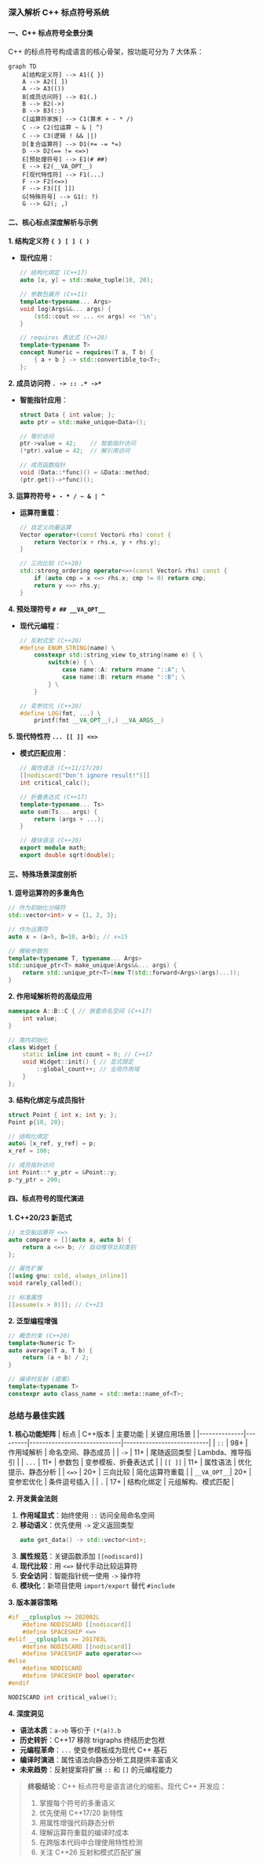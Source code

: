 ### 深入解析 C++ 标点符号系统

#### 一、C++ 标点符号全景分类
C++ 的标点符号构成语言的核心骨架，按功能可分为 7 大体系：

```mermaid
graph TD
    A[结构定义符] --> A1({ })
    A --> A2([ ])
    A --> A3(())
    B[成员访问符] --> B1(.)
    B --> B2(->)
    B --> B3(::)
    C[运算符家族] --> C1(算术 + - * /)
    C --> C2(位运算 ~ & | ^)
    C --> C3(逻辑 ! && ||)
    D[复合运算符] --> D1(+= -= *=)
    D --> D2(== != <=>)
    E[预处理符号] --> E1(# ##)
    E --> E2(__VA_OPT__)
    F[现代特性符] --> F1(...)
    F --> F2(<=>)
    F --> F3([[ ]])
    G[特殊符号] --> G1(: ?)
    G --> G2(; ,)
```

#### 二、核心标点深度解析与示例

**1. 结构定义符 `{ } [ ] ( )`**
- **现代应用**：
  ```cpp
  // 结构化绑定 (C++17)
  auto [x, y] = std::make_tuple(10, 20);
  
  // 参数包展开 (C++11)
  template<typename... Args>
  void log(Args&&... args) {
      (std::cout << ... << args) << '\n';
  }
  
  // requires 表达式 (C++20)
  template<typename T>
  concept Numeric = requires(T a, T b) {
      { a + b } -> std::convertible_to<T>;
  };
  ```

**2. 成员访问符 `. -> :: .* ->*`**
- **智能指针应用**：
  ```cpp
  struct Data { int value; };
  auto ptr = std::make_unique<Data>();
  
  // 等价访问
  ptr->value = 42;    // 智能指针访问
  (*ptr).value = 42;  // 解引用访问
  
  // 成员函数指针
  void (Data::*func)() = &Data::method;
  (ptr.get()->*func)();
  ```

**3. 运算符符号 `+ - * / ~ & | ^`**
- **运算符重载**：
  ```cpp
  // 自定义向量运算
  Vector operator+(const Vector& rhs) const {
      return Vector(x + rhs.x, y + rhs.y);
  }
  
  // 三向比较 (C++20)
  std::strong_ordering operator<=>(const Vector& rhs) const {
      if (auto cmp = x <=> rhs.x; cmp != 0) return cmp;
      return y <=> rhs.y;
  }
  ```

**4. 预处理符号 `# ## __VA_OPT__`**
- **现代元编程**：
  ```cpp
  // 反射式宏 (C++20)
  #define ENUM_STRING(name) \
      constexpr std::string_view to_string(name e) { \
          switch(e) { \
              case name::A: return #name "::A"; \
              case name::B: return #name "::B"; \
          } \
      }
  
  // 变参优化 (C++20)
  #define LOG(fmt, ...) \
      printf(fmt __VA_OPT__(,) __VA_ARGS__)
  ```

**5. 现代特性符 `... [[ ]] <=>`**
- **模式匹配应用**：
  ```cpp
  // 属性语法 (C++11/17/20)
  [[nodiscard("Don't ignore result!")]] 
  int critical_calc();
  
  // 折叠表达式 (C++17)
  template<typename... Ts>
  auto sum(Ts... args) { 
      return (args + ...); 
  }
  
  // 模块语法 (C++20)
  export module math;
  export double sqrt(double);
  ```

#### 三、特殊场景深度剖析

**1. 逗号运算符的多重角色**
```cpp
// 作为初始化分隔符
std::vector<int> v = {1, 2, 3};

// 作为运算符
auto x = (a=5, b=10, a+b); // x=15

// 模板参数包
template<typename T, typename... Args>
std::unique_ptr<T> make_unique(Args&&... args) {
    return std::unique_ptr<T>(new T(std::forward<Args>(args)...));
}
```

**2. 作用域解析符的高级应用**
```cpp
namespace A::B::C { // 嵌套命名空间 (C++17)
    int value;
}

// 类内初始化
class Widget {
    static inline int count = 0; // C++17
    void Widget::init() { // 显式限定
        ::global_count++; // 全局作用域
    }
};
```

**3. 结构化绑定与成员指针**
```cpp
struct Point { int x; int y; };
Point p{10, 20};

// 结构化绑定
auto& [x_ref, y_ref] = p;
x_ref = 100;

// 成员指针访问
int Point::* y_ptr = &Point::y;
p.*y_ptr = 200;
```

#### 四、标点符号的现代演进

**1. C++20/23 新范式**
```cpp
// 太空船运算符 <=>
auto compare = [](auto a, auto b) {
    return a <=> b; // 自动推导比较类别
};

// 属性扩展
[[using gnu: cold, always_inline]] 
void rarely_called();

// 标准属性
[[assume(x > 0)]]; // C++23
```

**2. 泛型编程增强**
```cpp
// 概念约束 (C++20)
template<Numeric T>
auto average(T a, T b) {
    return (a + b) / 2;
}

// 编译时反射 (提案)
template<typename T>
constexpr auto class_name = std::meta::name_of<T>;
```

### 总结与最佳实践

**1. 核心功能矩阵**
| 标点         | C++版本 | 主要功能                      | 关键应用场景                |
|--------------|---------|-----------------------------|---------------------------|
| `::`         | 98+     | 作用域解析                  | 命名空间、静态成员          |
| `->`         | 11+     | 尾随返回类型                | Lambda、推导指引           |
| `...`        | 11+     | 参数包                      | 变参模板、折叠表达式        |
| `[[ ]]`      | 11+     | 属性语法                    | 优化提示、静态分析          |
| `<=>`        | 20+     | 三向比较                    | 简化运算符重载              |
| `__VA_OPT__`| 20+     | 变参宏优化                  | 条件逗号插入                |
| `.`          | 17+     | 结构化绑定                  | 元组解构、模式匹配          |

**2. 开发黄金法则**
1. **作用域显式**：始终使用 `::` 访问全局命名空间
2. **移动语义**：优先使用 `->` 定义返回类型
   ```cpp
   auto get_data() -> std::vector<int>;
   ```
3. **属性规范**：关键函数添加 `[[nodiscard]]`
4. **现代比较**：用 `<=>` 替代手动比较运算符
5. **安全访问**：智能指针统一使用 `->` 操作符
6. **模块化**：新项目使用 `import/export` 替代 `#include`

**3. 版本兼容策略**
```cpp
#if __cplusplus >= 202002L
    #define NODISCARD [[nodiscard]]
    #define SPACESHIP <=>
#elif __cplusplus >= 201703L
    #define NODISCARD [[nodiscard]]
    #define SPACESHIP auto operator<=>
#else
    #define NODISCARD
    #define SPACESHIP bool operator<
#endif

NODISCARD int critical_value();
```

**4. 深度洞见**
- **语法本质**：`a->b` 等价于 `(*(a)).b`
- **历史转折**：C++17 移除 trigraphs 终结历史包袱
- **元编程革命**：`...` 使变参模板成为现代 C++ 基石
- **编译时演进**：属性语法向静态分析工具提供丰富语义
- **未来趋势**：反射提案将扩展 `::` 和 `[]` 的元编程能力

> **终极结论**：C++ 标点符号是语言进化的缩影。现代 C++ 开发应：
> 1. 掌握每个符号的多重语义
> 2. 优先使用 C++17/20 新特性
> 3. 用属性增强代码静态分析
> 4. 理解运算符重载的编译时成本
> 5. 在跨版本代码中合理使用特性检测
> 6. 关注 C++26 反射和模式匹配扩展